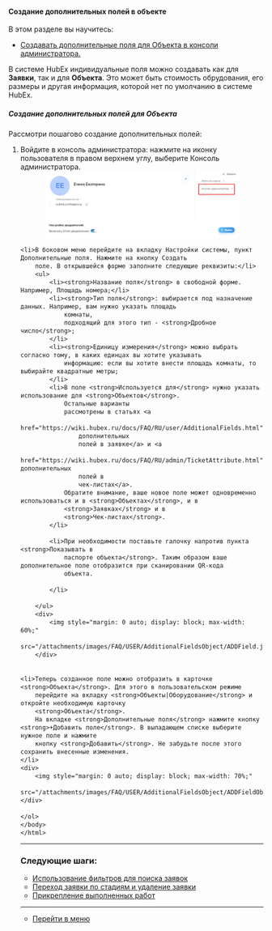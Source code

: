 #### Создание дополнительных полей в объекте
В этом разделе вы научитесь:
<html>
<meta charset="utf-8">
<title>Быстрый переход внутри документа</title>
<ul>
    <li><a href="#createaddfield">Создавать дополнительные поля для Объекта в консоли администратора.</a></li>

</ul>
</html>

<p>В системе HubEx индивидуальные поля можно создавать как для <strong>Заявки</strong>, так и для <strong>Объекта</strong>. Это может быть
    стоимость обрудования, его размеры и другая информация, которой нет по умолчанию в системе HubEx.</p>

<html>
<body>
<h5 id="createaddfield">Создание дополнительных полей для Объекта</h5>
<p>Рассмотри пошагово создание дополнительных полей:</p>
<ol type="1">
    <li>Войдите в консоль администратора: нажмите на иконку пользователя в
        правом верхнем углу, выберите Консоль администратора.
    </li>
    <div>
        <img style="margin: 0 auto; display: block; max-width: 80%;"
             src="/attachments/images/FAQ/USER/AdditionalFieldsObject/AdmConsole.jpg"/>
    </div>

    <li>В боковом меню перейдите на вкладку Настройки системы, пункт Дополнительные поля. Нажмите на кнопку Создать
        поле. В открывшейся форме заполните следующие реквизиты:</li>
        <ul>
            <li><strong>Название поля</strong> в свободной форме. Например, Площадь номера;</li>
            <li><strong>Тип поля</strong>: выбирается под назначение данных. Например, вам нужно указать площадь
                комнаты,
                подходящий для этого тип - <strong>Дробное число</strong>;
            </li>
            <li><strong>Единицу измерения</strong> можно выбрать согласно тому, в каких единцах вы хотите указывать
                информацию: если вы хотите внести площадь комнаты, то выбирайте квадратные метры;
            </li>
            <li>В поле <strong>Используется для</strong> нужно указать использование для <strong>Объектов</strong>.
                Остальные варианты
                рассмотрены в статьях <a
                        href="https://wiki.hubex.ru/docs/FAQ/RU/user/AdditionalFields.html">Создание
                    дополнительных
                    полей в заявке</a> и <a
                        href="https://wiki.hubex.ru/docs/FAQ/RU/admin/TicketAttribute.html">Создание дополнительных
                    полей в
                    чек-листах</a>.
                Обратите внимание, ваше новое поле может одновременно использоваться и в <strong>Объектах</strong>, и в
                <strong>Заявках</strong> и в
                <strong>Чек-листах</strong>.
            </li>

            <li>При необходимости поставьте галочку напротив пункта <strong>Показывать в
                паспорте объекта</strong>. Таким образом ваше дополнительное поле отобразится при сканировании QR-кода
                объекта.

            </li>

        </ul>
        <div>
            <img style="margin: 0 auto; display: block; max-width: 60%;"
                 src="/attachments/images/FAQ/USER/AdditionalFieldsObject/ADDField.jpg"/>
        </div>


    <li>Теперь созданное поле можно отобразить в карточке <strong>Объекта</strong>. Для этого в пользовательском режиме
        перейдите на вкладку <strong>Объекты|Оборудование</strong> и откройте необходимую карточку
        <strong>Объекта</strong>.
        На вкладке <strong>Дополнительные поля</strong> нажмите кнопку <strong>+Добавить поле</strong>. В выпадающем списке выберите нужное поле и нажмите
        кнопку <strong>Добавить</strong>. Не забудьте после этого сохранить внесенные изменения.
    </li>
    <div>
        <img style="margin: 0 auto; display: block; max-width: 70%;"
             src="/attachments/images/FAQ/USER/AdditionalFieldsObject/ADDFieldObj.jpg"/>
    </div>

    </ol>
    </body>
    </html>


___
### Следующие шаги:
- [Использование фильтров для поиска заявок](./Filters.md)
- [Переход заявки по стадиям и удаление заявки](./ChangingStatus.md)
- [Прикрепление выполненных работ](./AttachingFiles.md)


___
- [Перейти в меню](http://wiki.hubex.ru)


